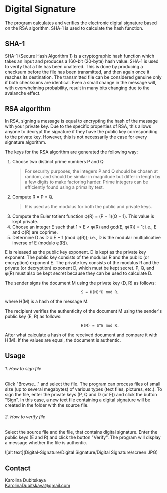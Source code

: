 # Digital Signature

The program calculates and verifies the electronic digital signature based on the RSA algorithm.
SHA-1 is used to calculate the hash function.

## SHA-1

SHA-1 (Secure Hash Algorithm 1) is a cryptographic hash function which takes an input and produces
a 160-bit (20-byte) hash value. SHA-1 is used to verify that a file has been unaltered. This is done by
producing a checksum before the file has been transmitted, and then again once it reaches its destination.
The transmitted file can be considered genuine only if both checksums are identical. Even a small change
in the message will, with overwhelming probability, result in many bits changing due to the avalanche effect. 

## RSA algorithm

In RSA, signing a message is equal to encrypting the hash of the message with your private key.
Due to the specific properties of RSA, this allows anyone to decrypt the signature if they have the
public key corresponding to the private key. However, this is not necessarily the case for every 
signature algorithm.

The keys for the RSA algorithm are generated the following way:

1. Choose two distinct prime numbers P and Q.
   > For security purposes, the integers P and Q should be chosen at random, and should be similar in magnitude but
   > differ in length by a few digits to make factoring harder. Prime integers can be efficiently found using a 
   > primality test.
2. Compute R = P * Q.
   > R is used as the modulus for both the public and private keys.
3. Compute the Euler totient function φ(R) = (P − 1)(Q − 1). This value is kept private.
4. Choose an integer E such that 1 < E < φ(R) and gcd(E, φ(R)) = 1; i.e., E and φ(R) are coprime.
5. Determine D as D ≡ E − 1 (mod φ(R)); i.e., D is the modular multiplicative inverse of E (modulo φ(R)).

E is released as the public key exponent.
D is kept as the private key exponent.
The public key consists of the modulus R and the public (or encryption) exponent E.
The private key consists of the modulus R and the private (or decryption) exponent D, which must be kept secret.
P, Q, and φ(R) must also be kept secret because they can be used to calculate D.

The sender signs the document M using the private key (D, R) as follows:
```
                                  S = H(M)^D mod R,
```
where H(M) is a hash of the message M.

The recipient verifies the authenticity of the document M using the sender's public key (E, R) as follows: 
```
                                  H(M) = S^E mod R.
```
After what calculate a hash of the received document and compare it with H(M).
If the values are equal, the document is authentic.

## Usage

###### 1. How to sign file

Click "Browse..." and select the file. The program can process files of small size (up to several megabytes)
of various types (text files, pictures, etc.). To sign the file, enter the private keys (P, Q and D (or E)) 
and click the button "Sign". In this case, a new text file containing a digital signature will be created
in the folder with the source file.

###### 2. How to verify file

Select the source file and the file, that contains digital signature. Enter the public keys (E and R) and click 
the button "Verify". The program will display a message whether the file is authentic.

![alt text](Digital-Signature/Digital Signature/Digital Signature/screen.JPG)

## Contact
Karolina Dubitskaya                                                                                                                     
KarolinaDubitskaya@gmail.com
